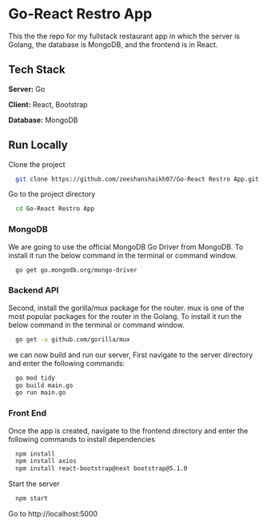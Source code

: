 
# Go-React Restro App

This the the repo for my fullstack restaurant app in which the server is Golang, the database is MongoDB, and the frontend is in React.


## Tech Stack
**Server:** Go

**Client:** React, Bootstrap

**Database:** MongoDB
## Run Locally

Clone the project

```bash
  git clone https://github.com/zeeshanshaikh07/Go-React Restro App.git
```

Go to the project directory

```bash
  cd Go-React Restro App
```
### MongoDB

We are going to use the official MongoDB Go Driver from MongoDB.
To install it run the below command in the terminal or command window.

```bash
  go get go.mongodb.org/mongo-driver
```

### Backend API

Second, install the gorilla/mux package for the router. mux is one of the most popular packages for the router in the Golang.
To install it run the below command in the terminal or command window.

```bash
  go get -u github.com/gorilla/mux
```
we can now build and run our server, First navigate to the server directory and enter the following commands:

```bash
  go mod tidy
  go build main.go
  go run main.go
```
### Front End
Once the app is created, navigate to the frontend directory and enter the following commands to install dependencies

```bash
  npm install
  npm install axios
  npm install react-bootstrap@next bootstrap@5.1.0
```

Start the server

```bash
  npm start
```
Go to http://localhost:5000
